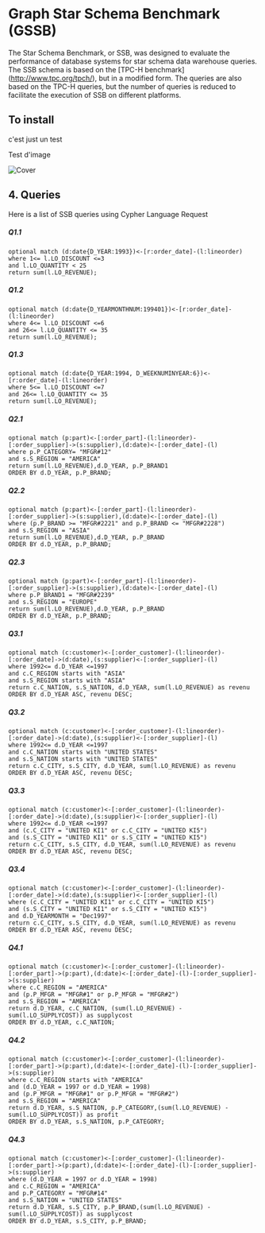 # Graph Star Schema Benchmark (GSSB)
The Star Schema Benchmark, or SSB, was designed to evaluate the performance of database systems for star schema data warehouse queries. The SSB schema is based on the [TPC-H benchmark] (http://www.tpc.org/tpch/), but in a modified form. The queries are also based on the TPC-H queries, but the number of queries is reduced to facilitate the execution of SSB on different platforms.

## To install
c'est just un test

Test d'image

![Cover](https://github.com/Redwass/test/blob/main/figures/gssb.jpg)


## 4. Queries

Here is a list of SSB queries using Cypher Language Request

##### Q1.1

```cypher
optional match (d:date{D_YEAR:1993})<-[r:order_date]-(l:lineorder)
where 1<= l.LO_DISCOUNT <=3
and l.LO_QUANTITY < 25
return sum(l.LO_REVENUE);
```

##### Q1.2

```cypher
optional match (d:date{D_YEARMONTHNUM:199401})<-[r:order_date]-(l:lineorder)
where 4<= l.LO_DISCOUNT <=6
and 26<= l.LO_QUANTITY <= 35
return sum(l.LO_REVENUE);
```

##### Q1.3

```cypher
optional match (d:date{D_YEAR:1994, D_WEEKNUMINYEAR:6})<-[r:order_date]-(l:lineorder)
where 5<= l.LO_DISCOUNT <=7
and 26<= l.LO_QUANTITY <= 35
return sum(l.LO_REVENUE);
```

##### Q2.1

```cypher
optional match (p:part)<-[:order_part]-(l:lineorder)-[:order_supplier]->(s:supplier),(d:date)<-[:order_date]-(l)
where p.P_CATEGORY= "MFGR#12"
and s.S_REGION = "AMERICA" 
return sum(l.LO_REVENUE),d.D_YEAR, p.P_BRAND1
ORDER BY d.D_YEAR, p.P_BRAND;
```

##### Q2.2

```cypher
optional match (p:part)<-[:order_part]-(l:lineorder)-[:order_supplier]->(s:supplier),(d:date)<-[:order_date]-(l)
where (p.P_BRAND >= "MFGR#2221" and p.P_BRAND <= "MFGR#2228")
and s.S_REGION = "ASIA" 
return sum(l.LO_REVENUE),d.D_YEAR, p.P_BRAND
ORDER BY d.D_YEAR, p.P_BRAND;
```

##### Q2.3

```cypher
optional match (p:part)<-[:order_part]-(l:lineorder)-[:order_supplier]->(s:supplier),(d:date)<-[:order_date]-(l)
where p.P_BRAND1 = "MFGR#2239" 
and s.S_REGION = "EUROPE" 
return sum(l.LO_REVENUE),d.D_YEAR, p.P_BRAND
ORDER BY d.D_YEAR, p.P_BRAND;
```

##### Q3.1

```cypher
optional match (c:customer)<-[:order_customer]-(l:lineorder)-[:order_date]->(d:date),(s:supplier)<-[:order_supplier]-(l)
where 1992<= d.D_YEAR <=1997
and c.C_REGION starts with "ASIA"
and s.S_REGION starts with "ASIA" 
return c.C_NATION, s.S_NATION, d.D_YEAR, sum(l.LO_REVENUE) as revenu
ORDER BY d.D_YEAR ASC, revenu DESC;
```

##### Q3.2

```cypher
optional match (c:customer)<-[:order_customer]-(l:lineorder)-[:order_date]->(d:date),(s:supplier)<-[:order_supplier]-(l)
where 1992<= d.D_YEAR <=1997
and c.C_NATION starts with "UNITED STATES" 
and s.S_NATION starts with "UNITED STATES" 
return c.C_CITY, s.S_CITY, d.D_YEAR, sum(l.LO_REVENUE) as revenu
ORDER BY d.D_YEAR ASC, revenu DESC;
```

##### Q3.3

```cypher
optional match (c:customer)<-[:order_customer]-(l:lineorder)-[:order_date]->(d:date),(s:supplier)<-[:order_supplier]-(l)
where 1992<= d.D_YEAR <=1997
and (c.C_CITY = "UNITED KI1" or c.C_CITY = "UNITED KI5") 
and (s.S_CITY = "UNITED KI1" or s.S_CITY = "UNITED KI5") 
return c.C_CITY, s.S_CITY, d.D_YEAR, sum(l.LO_REVENUE) as revenu
ORDER BY d.D_YEAR ASC, revenu DESC;
```

##### Q3.4

```cypher
optional match (c:customer)<-[:order_customer]-(l:lineorder)-[:order_date]->(d:date),(s:supplier)<-[:order_supplier]-(l)
where (c.C_CITY = "UNITED KI1" or c.C_CITY = "UNITED KI5") 
and (s.S_CITY = "UNITED KI1" or s.S_CITY = "UNITED KI5") 
and d.D_YEARMONTH = "Dec1997"
return c.C_CITY, s.S_CITY, d.D_YEAR, sum(l.LO_REVENUE) as revenu
ORDER BY d.D_YEAR ASC, revenu DESC;
```

##### Q4.1

```cypher
optional match (c:customer)<-[:order_customer]-(l:lineorder)-[:order_part]->(p:part),(d:date)<-[:order_date]-(l)-[:order_supplier]->(s:supplier)
where c.C_REGION = "AMERICA" 
and (p.P_MFGR = "MFGR#1" or p.P_MFGR = "MFGR#2")
and s.S_REGION = "AMERICA"
return d.D_YEAR, c.C_NATION, (sum(l.LO_REVENUE) - sum(l.LO_SUPPLYCOST)) as supplycost
ORDER BY d.D_YEAR, c.C_NATION;
```

##### Q4.2

```cypher
optional match (c:customer)<-[:order_customer]-(l:lineorder)-[:order_part]->(p:part),(d:date)<-[:order_date]-(l)-[:order_supplier]->(s:supplier)
where c.C_REGION starts with "AMERICA"
and (d.D_YEAR = 1997 or d.D_YEAR = 1998)
and (p.P_MFGR = "MFGR#1" or p.P_MFGR = "MFGR#2")
and s.S_REGION = "AMERICA"
return d.D_YEAR, s.S_NATION, p.P_CATEGORY,(sum(l.LO_REVENUE) - sum(l.LO_SUPPLYCOST)) as profit
ORDER BY d.D_YEAR, s.S_NATION, p.P_CATEGORY;
```

##### Q4.3

```cypher
optional match (c:customer)<-[:order_customer]-(l:lineorder)-[:order_part]->(p:part),(d:date)<-[:order_date]-(l)-[:order_supplier]->(s:supplier)
where (d.D_YEAR = 1997 or d.D_YEAR = 1998)
and c.C_REGION = "AMERICA"
and p.P_CATEGORY = "MFGR#14"
and s.S_NATION = "UNITED STATES"
return d.D_YEAR, s.S_CITY, p.P_BRAND,(sum(l.LO_REVENUE) - sum(l.LO_SUPPLYCOST)) as supplycost
ORDER BY d.D_YEAR, s.S_CITY, p.P_BRAND;
```
